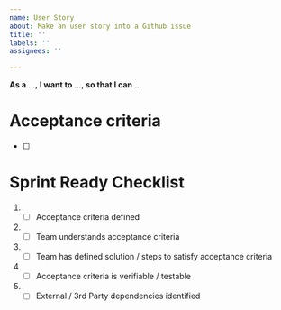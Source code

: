 ```yaml
---
name: User Story
about: Make an user story into a Github issue
title: ''
labels: ''
assignees: ''

---
```


**As a** ..., 
**I want to** ..., 
**so that I can** ...

# Acceptance criteria
- [ ] 

# Sprint Ready Checklist 
1. - [ ] Acceptance criteria defined 
2. - [ ] Team understands acceptance criteria 
3. - [ ] Team has defined solution / steps to satisfy acceptance criteria 
4. - [ ] Acceptance criteria is verifiable / testable 
5. - [ ] External / 3rd Party dependencies identified
